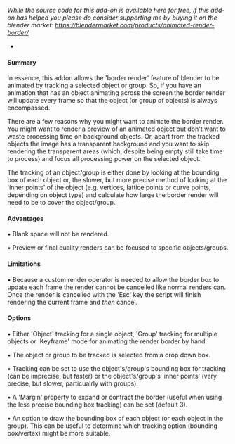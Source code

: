 *While the source code for this add-on is available here for free, if this add-on has helped you please do consider supporting me by buying it on the blender market: https://blendermarket.com/products/animated-render-border/*

-

<h4>Summary</h4>

In essence, this addon allows the 'border render' feature of blender to be animated by tracking a selected object or group. So, if you have an animation that has an object animating across the screen the border render will update every frame so that the object (or group of objects) is always encompassed. 

There are a few reasons why you might want to animate the border render. You might want to render a preview of an animated object but don't want to waste processing time on background objects. Or, apart from the tracked objects the image has a transparent background and you want to skip rendering the transparent areas (which, despite being empty still take time to process) and focus all processing power on the selected object.

The tracking of an object/group is either done by looking at the bounding box of each object or, the slower, but more precise method of looking at the 'inner points' of the object (e.g. vertices, lattice points or curve points, depending on object type) and calculate how large the border render will need to be to cover the object/group.

<h4>Advantages</h4>

• Blank space will not be rendered.

• Preview or final quality renders can be focused to specific objects/groups.

<h4>Limitations</h4>

• Because a custom render operator is needed to allow the border box to update each frame the render cannot be cancelled like normal renders can. Once the render is cancelled with the 'Esc' key the script will finish rendering the current frame and *then* cancel.

<h4>Options</h4>

• Either 'Object' tracking for a single object, 'Group' tracking for multiple objects or 'Keyframe' mode for animating the render border by hand.

• The object or group to be tracked is selected from a drop down box.

• Tracking can be set to use the object's/group's bounding box for tracking (can be imprecise, but faster) or the object's/group's 'inner points' (very precise, but slower, particualrly with groups).

• A 'Margin' property to expand or contract the border (useful when using the less precise bounding box tracking) can be set (default 3).

• An option to draw the bounding box of each object (or each object in the group). This can be useful to determine which tracking option (bounding box/vertex) might be more suitable.
